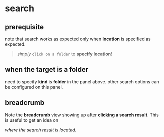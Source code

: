 # search
## **prerequisite**
note that search works as expected only when **location** is specified as expected.
> *simply* `click on a folder` to **specify location**!

## when the target is a folder
need to specify **kind** is **folder** in the panel above.
other search options can be configured on this panel.

## breadcrumb

Note the **breadcrumb** view showing up after **clicking a search result**. This is useful to get an idea on

*where the search result is located*.